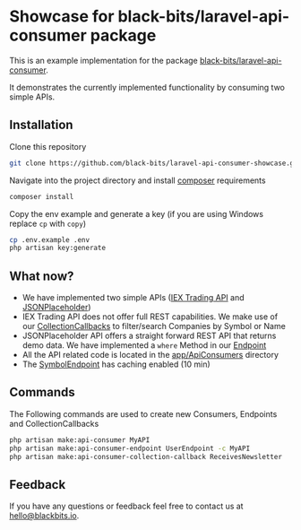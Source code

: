 # Showcase for black-bits/laravel-api-consumer package

This is an example implementation for the package [black-bits/laravel-api-consumer](https://github.com/black-bits/laravel-api-consumer).

It demonstrates the currently implemented functionality by consuming two simple APIs.


## Installation

Clone this repository

```bash
git clone https://github.com/black-bits/laravel-api-consumer-showcase.git
```

Navigate into the project directory and install [composer](https://getcomposer.org/) requirements

```bash
composer install
```

Copy the env example and generate a key (if you are using Windows replace `cp` with `copy`)

```bash
cp .env.example .env
php artisan key:generate
```

## What now?

 - We have implemented two simple APIs ([IEX Trading API](https://iextrading.com/developer/docs/) and [JSONPlaceholder](https://jsonplaceholder.typicode.com/)) 
 - IEX Trading API does not offer full REST capabilities. We make use of our [CollectionCallbacks](app/CollectionCallbacks/FilterNameCollectionCallback.php) to filter/search Companies by Symbol or Name
 - JSONPlaceholder API offers a straight forward REST API that returns demo data. We have implemented a `where` Method in our [Endpoint](app/ApiConsumers/JSONPlaceholder/Endpoints/PostEndpoint.php)
 - All the API related code is located in the [app/ApiConsumers](app/ApiConsumers) directory
 - The [SymbolEndpoint](app/ApiConsumers/IEX/Endpoints/SymbolEndpoint.php) has caching enabled (10 min)
 
 ## Commands
 
 The Following commands are used to create new Consumers, Endpoints and CollectionCallbacks
 
 ```bash
php artisan make:api-consumer MyAPI
php artisan make:api-consumer-endpoint UserEndpoint -c MyAPI
php artisan make:api-consumer-collection-callback ReceivesNewsletter
 ```
 
  
 ## Feedback
 
 If you have any questions or feedback feel free to contact us at [hello@blackbits.io](mailto:hello@blackbits.io).
 